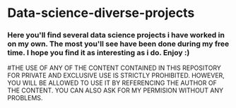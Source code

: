 # Data-science-diverse-projects
### Here you'll find several data science projects i have worked in on my own. The most you'll see have been done during my free time. I hope you find it as interesting as i do. Enjoy :)

#THE USE OF ANY OF THE CONTENT CONTAINED IN THIS REPOSITORY FOR PRIVATE AND EXCLUSIVE USE IS STRICTLY PROHIBITED. HOWEVER, YOU WILL BE ALLOWED TO USE IT BY REFERENCING THE AUTHOR OF THE CONTENT. YOU CAN ALSO ASK FOR MY PERMISION WITHOUT ANY PROBLEMS.
